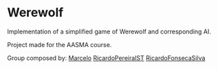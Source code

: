 # Werewolf
Implementation of a simplified game of Werewolf and corresponding AI.

Project made for the AASMA course.

Group composed by:
[Marcelo](https://github.com/vicadinsx)
[RicardoPereiraIST](https://github.com/RicardoPereiraIST)
[RicardoFonsecaSilva](https://github.com/RicardoFonsecaSilva)
